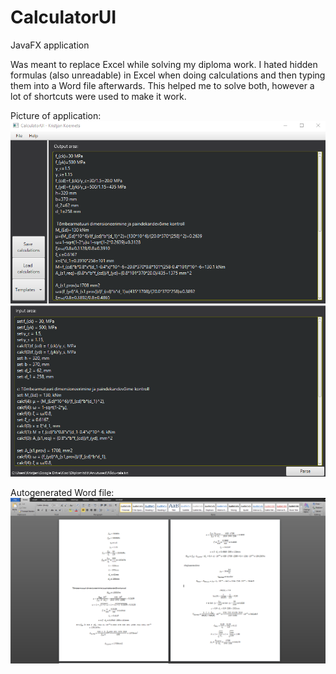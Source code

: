 # CalculatorUI
JavaFX application

Was meant to replace Excel while solving my diploma work. I hated hidden formulas (also unreadable) in Excel when doing calculations and then typing them into a Word file afterwards. This helped me to solve both, however a lot of shortcuts were used to make it work.

Picture of application:
![alt text](https://raw.githubusercontent.com/Jollerr/CalculatorUI/master/instructions/intro.png)

Autogenerated Word file:
![alt text](https://raw.githubusercontent.com/Jollerr/CalculatorUI/master/instructions/output-example.PNG)
